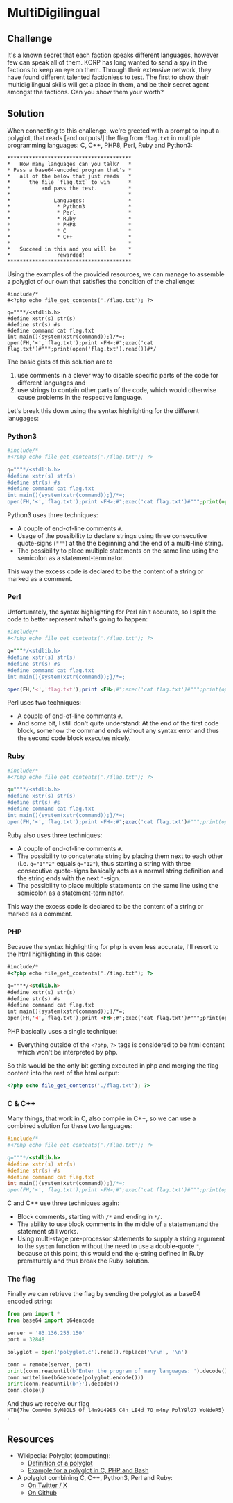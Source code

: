 # MultiDigilingual

## Challenge
It's a known secret that each faction speaks different languages, however few can speak all of them. KORP has long wanted to send a spy in the factions to keep an eye on them. Through their extensive network, they have found different talented factionless to test. The first to show their multidigilingual skills will get a place in them, and be their secret agent amongst the factions. Can you show them your worth?

## Solution
When connecting to this challenge, we're greeted with a prompt to input a polyglot, that reads [and outputs!] the flag from `flag.txt` in multiple programming languages: C, C++, PHP8, Perl, Ruby and Python3:
```
****************************************
*   How many languages can you talk?   *
* Pass a base64-encoded program that's *
*   all of the below that just reads   *
*      the file `flag.txt` to win      *
*          and pass the test.          *
*                                      *
*              Languages:              *
*               * Python3              *
*               * Perl                 *
*               * Ruby                 *
*               * PHP8                 *
*               * C                    *
*               * C++                  *
*                                      *
*   Succeed in this and you will be    *
*               rewarded!              *
****************************************
```

Using the examples of the provided resources, we can manage to assemble a polyglot of our own that satisfies the condition of the challenge:

```
#include/*
#<?php echo file_get_contents('./flag.txt'); ?>

q="""*/<stdlib.h>
#define xstr(s) str(s)
#define str(s) #s
#define command cat flag.txt
int main(){system(xstr(command));}/*=;
open(FH,'<','flag.txt');print <FH>;#";exec('cat flag.txt')#""";print(open('flag.txt').read())#*/
```

The basic gists of this solution are to 
1. use comments in a clever way to disable specific parts of the code for different languages and
2. use strings to contain other parts of the code, which would otherwise cause problems in the respective language.

Let's break this down using the syntax highlighting for the different lanugages:

### Python3
```python
#include/*
#<?php echo file_get_contents('./flag.txt'); ?>

q="""*/<stdlib.h>
#define xstr(s) str(s)
#define str(s) #s
#define command cat flag.txt
int main(){system(xstr(command));}/*=;
open(FH,'<','flag.txt');print <FH>;#";exec('cat flag.txt')#""";print(open('flag.txt').read())#*/
```
Python3 uses three techniques:
- A couple of end-of-line comments `#`.
- Usage of the possibility to declare strings using three consecutive quote-signs (`"""`) at the the beginning and the end of a multi-line string.
- The possibility to place multiple statements on the same line using the semicolon as a statement-terminator.

This way the excess code is declared to be the content of a string or marked as a comment.

### Perl
Unfortunately, the syntax highlighting for Perl ain't accurate, so I split the code to better represent what's going to happen:
```perl
#include/*
#<?php echo file_get_contents('./flag.txt'); ?>

q="""*/<stdlib.h>
#define xstr(s) str(s)
#define str(s) #s
#define command cat flag.txt
int main(){system(xstr(command));}/*=;
```
```perl
open(FH,'<','flag.txt');print <FH>;#";exec('cat flag.txt')#""";print(open('flag.txt').read())#*/
```
Perl uses two techniques:
- A couple of end-of-line comments `#`.
- And some bit, I still don't quite understand: At the end of the first code block, somehow the command ends without any syntax error and thus the second code block executes nicely.

### Ruby
```ruby
#include/*
#<?php echo file_get_contents('./flag.txt'); ?>

q="""*/<stdlib.h>
#define xstr(s) str(s)
#define str(s) #s
#define command cat flag.txt
int main(){system(xstr(command));}/*=;
open(FH,'<','flag.txt');print <FH>;#";exec('cat flag.txt')#""";print(open('flag.txt').read())#*/
```
Ruby also uses three techniques:
- A couple of end-of-line comments `#`.
- The possibility to concatenate string by placing them next to each other (i.e. `q="1""2"` equals `q="12"`), thus starting a string with three consecutive quote-signs basically acts as a normal string definition and the string ends with the next `"`-sign.
- The possibility to place multiple statements on the same line using the semicolon as a statement-terminator.

This way the excess code is declared to be the content of a string or marked as a comment.

### PHP
Because the syntax highlighting for php is even less accurate, I'll resort to the html highlighting in this case:
```html
#include/*
#<?php echo file_get_contents('./flag.txt'); ?>

q="""*/<stdlib.h>
#define xstr(s) str(s)
#define str(s) #s
#define command cat flag.txt
int main(){system(xstr(command));}/*=;
open(FH,'<','flag.txt');print <FH>;#";exec('cat flag.txt')#""";print(open('flag.txt').read())#*/
```
PHP basically uses a single technique:
- Everything outside of the `<?php`, `?>` tags is considered to be html content which won't be interpreted by php.

So this would be the only bit getting executed in php and merging the flag content into the rest of the html output:
```php
<?php echo file_get_contents('./flag.txt'); ?>
```

### C & C++
Many things, that work in C, also compile in C++, so we can use a combined solution for these two languages:
```C
#include/*
#<?php echo file_get_contents('./flag.txt'); ?>

q="""*/<stdlib.h>
#define xstr(s) str(s)
#define str(s) #s
#define command cat flag.txt
int main(){system(xstr(command));}/*=;
open(FH,'<','flag.txt');print <FH>;#";exec('cat flag.txt')#""";print(open('flag.txt').read())#*/
```
C and C++ use three techniques again:
- Block comments, starting with `/*` and ending in `*/`.
- The ability to use block comments in the middle of a statementand the statement still works.
- Using multi-stage pre-processor statements to supply a string argument to the `system` function without the need to use a double-quote `"`, because at this point, this would end the `q`-string defined in Ruby prematurely and thus break the Ruby solution.


### The flag
Finally we can retrieve the flag by sending the polyglot as a base64 encoded string:
```python
from pwn import *
from base64 import b64encode

server = '83.136.255.150'
port = 32848

polyglot = open('polyglot.c').read().replace('\r\n', '\n')

conn = remote(server, port)
print(conn.readuntil(b'Enter the program of many languages: ').decode())
conn.writeline(b64encode(polyglot.encode()))
print(conn.readuntil(b'}').decode())
conn.close()
```
And thus we receive our flag `HTB{7he_ComMOn_5yM8OL5_Of_l4n9U49E5_C4n_LE4d_7O_m4ny_PolY9lO7_WoNdeR5}`.

## Resources
- Wikipedia: Polyglot (computing):
  - [Definition of a polyglot](https://en.wikipedia.org/wiki/Polyglot_(computing))
  - [Example for a polyglot in C, PHP and Bash](https://en.wikipedia.org/wiki/Polyglot_(computing)#C,_PHP,_and_Bash)
- A polyglot combining C, C++, Python3, Perl and Ruby:
  - [On Twitter / X](https://twitter.com/takesako/status/998063456279449601)
  - [On Github](https://github.com/floyd-fuh/C-CPP-Perl-Ruby-Python-Polyglot/blob/master/original/original.c)